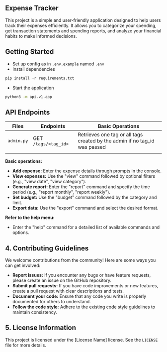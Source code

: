 ## **Expense Tracker**

This project is a simple and user-friendly application designed to help users track their expenses efficiently.  It allows you to categorize your spending, get transaction statements and spending reports, and analyze your financial habits to make informed decisions.

## Getting Started

* Set up config as in `.env.example` named `.env`
* Install dependencies 
```python
pip install -r requirements.txt
```
* Start the application
```cmd
python3 -m api.v1.app
```

## API Endpoints

| Files | Endpoints | Basic Operations |
| ----- | ----- | ------ |
| `admin.py` | GET `/tags/<tag_id>` | Retrieves one tag or all tags created by the admin if no tag_id was passed |
| | 



**Basic operations:**

* **Add expense:**  Enter the expense details through prompts in the console.
* **View expenses:**  Use the "view" command followed by optional filters (e.g., "view date", "view category").
* **Generate report:**  Enter the "report" command and specify the time period (e.g., "report monthly", "report weekly").
* **Set budget:**  Use the "budget" command followed by the category and limit.
* **Export data:**  Use the "export" command and select the desired format.

**Refer to the help menu:**

* Enter the "help" command for a detailed list of available commands and options.

## 4. Contributing Guidelines

We welcome contributions from the community! Here are some ways you can get involved:

* **Report issues:**  If you encounter any bugs or have feature requests, please create an issue on the GitHub repository.
* **Submit pull requests:**  If you have code improvements or new features, create a pull request with clear descriptions and tests.
* **Document your code:**  Ensure that any code you write is properly documented for others to understand.
* **Follow the code style:**  Adhere to the existing code style guidelines to maintain consistency.

## 5. License Information

This project is licensed under the [License Name] license. See the `LICENSE` file for more details.


